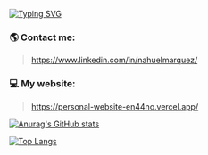 [![Typing SVG](https://readme-typing-svg.herokuapp.com/?&color=8b72af&lines=Welcome+to+my+GitHub)](https://git.io/typing-svg)
### 🌎 Contact me:
> https://www.linkedin.com/in/nahuelmarquez/

### 💻 My website:
> https://personal-website-en44no.vercel.app/

[![Anurag's GitHub stats](https://github-readme-stats.vercel.app/api?username=en44no&show_icons=true&title_color=8b72af&icon_color=8b72af&bg_color=222&text_color=FFF&hide_border=true)](https://github.com/anuraghazra/github-readme-stats)

[![Top Langs](https://github-readme-stats.vercel.app/api/top-langs/?username=en44no&layout=compact&title_color=8b72af&icon_color=8b72af&bg_color=222&text_color=FFF&hide_border=true)](https://github.com/anuraghazra/github-readme-stats)





